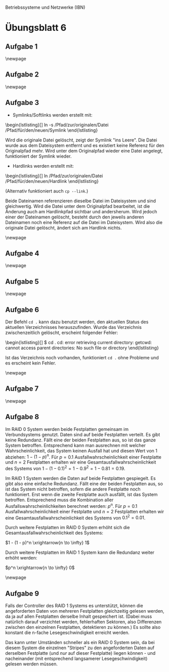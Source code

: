 Betriebssysteme und Netzwerke (IBN)

# Übungsblatt 6

## Aufgabe 1

\newpage

## Aufgabe 2

\newpage

## Aufgabe 3

- Symlinks/Softlinks werden erstellt mit:

\begin{lstlisting}[]
ln -s /Pfad/zur/originalen/Datei /Pfad/für/den/neuen/Symlink
\end{lstlisting}

Wird die originale Datei gelöscht, zeigt der Symlink "ins Leere". Die
Datei wurde aus dem Dateisystem entfernt und es existiert keine Referenz
für den Originalpfad mehr. Wird unter dem Originalpfad wieder eine Datei
angelegt, funktioniert der Symlink wieder.

- Hardlinks werden erstellt mit:

\begin{lstlisting}[]
ln /Pfad/zur/originalen/Datei /Pfad/für/den/neuen/Hardlink
\end{lstlisting}

(Alternativ funktioniert auch `cp --link`.)

Beide Dateinamen referenzieren dieselbe Datei im Dateisystem und sind
gleichwertig. Wird die Datei unter dem Originalpfad bearbeitet, ist die
Änderung auch am Hardlinkpfad sichtbar und andersherum. Wird jedoch einer
der Dateinamen gelöscht, besteht durch den jeweils anderen Dateinamen noch
eine Referenz auf die Datei im Dateisystem. Wird also die originale Datei
gelöscht, ändert sich am Hardlink nichts.

\newpage

## Aufgabe 4

\newpage

## Aufgabe 5

\newpage

## Aufgabe 6

Der Befehl `cd .` kann dazu benutzt werden, den aktuellen Status des aktuellen
Verzeichnisses herauszufinden. Wurde das Verzeichnis zwischenzeitlich gelöscht,
erscheint folgender Fehler:

\begin{lstlisting}[]
$ cd .
cd: error retrieving current directory: getcwd: cannot access parent directories: No such file or directory
\end{lstlisting}

Ist das Verzeichnis noch vorhanden, funktioniert `cd .` ohne Probleme und es
erscheint kein Fehler.

\newpage

## Aufgabe 7

\newpage

## Aufgabe 8

Im RAID 0 System werden beide Festplatten gemeinsam im Verbundsystems
genutzt. Daten sind auf beide Festplatten verteilt. Es gibt keine
Redundanz. Fällt eine der beiden Festplatten aus, so ist das ganze
System betroffen. Entsprechend kann man ausrechnen mit welcher
Wahrscheinlichkeit, das System keinen Ausfall hat und diesen Wert von
1 abziehen: $1 - (1 - p)^n$. Für $p = 0.1$ Ausfallwahrscheinlichkeit
einer Festplatte und $n = 2$ Festplatten erhalten wir eine
Gesamtausfallwahrscheinlichkeit des Systems von
$1 - (1 - 0.1)^2 = 1 - 0.9^2 = 1 - 0.81 = 0.19$.

Im RAID 1 System werden die Daten auf beide Festplatten gespiegelt. Es
gibt also eine einfache Redundanz. Fällt eine der beiden Festplatten aus,
so ist das System nicht betroffen, sofern die andere Festplatte noch
funktioniert. Erst wenn die zweite Festplatte auch ausfällt, ist das
System betroffen. Entsprechend muss die Kombination aller
Ausfallswahrscheinlichkeiten berechnet werden: $p^n$.
Für $p = 0.1$ Ausfallwahrscheinlichkeit
einer Festplatte und $n = 2$ Festplatten erhalten wir eine
Gesamtausfallwahrscheinlichkeit des Systems von $0.1^2 = 0.01$.

Durch weitere Festplatten im RAID 0 System erhöht sich die
Gesamtausfallwahrscheinlichkeit des Systems:

$1 - (1 - p)^n \xrightarrow{n \to \infty} 1$

Durch weitere Festplatten im RAID 1 System kann die Redundanz weiter
erhöht werden:

$p^n \xrightarrow{n \to \infty} 0$

\newpage

## Aufgabe 9

Falls der Controller des RAID 1 Systems es unterstützt, können die
angeforderten Daten von mehreren Festplatten gleichzeitig gelesen
werden, da ja auf allen Festplatten derselbe Inhalt gespeichert ist.
(Dabei muss natürlich darauf verzichtet werden, fehlerhaften Sektoren,
also Differenzen zwischen den einzelnen Festplatten, detektieren zu
können.) Es sollte also konstant die n-fache Lesegeschwindigkeit
erreicht werden.

Das kann unter Umständen schneller als ein RAID 0 System sein, da
bei diesem System die einzelnen "Stripes" zu den angeforderten Daten
auf derselben Festplatte (und *nur* auf dieser Festplatte) liegen
können - und nacheinander (mit entsprechend langsamerer
Lesegeschwindigkeit) gelesen werden müssen.
